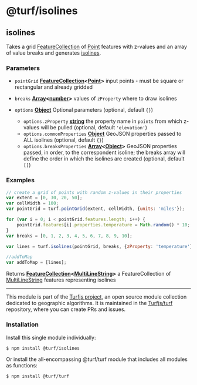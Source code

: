 # @turf/isolines

<!-- Generated by documentation.js. Update this documentation by updating the source code. -->

## isolines

Takes a grid [FeatureCollection][1] of [Point][2] features with z-values and an array of
value breaks and generates [isolines][3].

### Parameters

*   `pointGrid` **[FeatureCollection][1]<[Point][2]>** input points - must be square or rectangular and already gridded
*   `breaks` **[Array][4]<[number][5]>** values of `zProperty` where to draw isolines
*   `options` **[Object][6]** Optional parameters (optional, default `{}`)

    *   `options.zProperty` **[string][7]** the property name in `points` from which z-values will be pulled (optional, default `'elevation'`)
    *   `options.commonProperties` **[Object][6]** GeoJSON properties passed to ALL isolines (optional, default `{}`)
    *   `options.breaksProperties` **[Array][4]<[Object][6]>** GeoJSON properties passed, in order, to the correspondent isoline;
        the breaks array will define the order in which the isolines are created (optional, default `[]`)

### Examples

```javascript
// create a grid of points with random z-values in their properties
var extent = [0, 30, 20, 50];
var cellWidth = 100;
var pointGrid = turf.pointGrid(extent, cellWidth, {units: 'miles'});

for (var i = 0; i < pointGrid.features.length; i++) {
    pointGrid.features[i].properties.temperature = Math.random() * 10;
}
var breaks = [0, 1, 2, 3, 4, 5, 6, 7, 8, 9, 10];

var lines = turf.isolines(pointGrid, breaks, {zProperty: 'temperature'});

//addToMap
var addToMap = [lines];
```

Returns **[FeatureCollection][1]<[MultiLineString][8]>** a FeatureCollection of [MultiLineString][8] features representing isolines

[1]: https://tools.ietf.org/html/rfc7946#section-3.3

[2]: https://tools.ietf.org/html/rfc7946#section-3.1.2

[3]: https://en.wikipedia.org/wiki/Contour_line

[4]: https://developer.mozilla.org/docs/Web/JavaScript/Reference/Global_Objects/Array

[5]: https://developer.mozilla.org/docs/Web/JavaScript/Reference/Global_Objects/Number

[6]: https://developer.mozilla.org/docs/Web/JavaScript/Reference/Global_Objects/Object

[7]: https://developer.mozilla.org/docs/Web/JavaScript/Reference/Global_Objects/String

[8]: https://tools.ietf.org/html/rfc7946#section-3.1.5

<!-- This file is automatically generated. Please don't edit it directly. If you find an error, edit the source file of the module in question (likely index.js or index.ts), and re-run "yarn docs" from the root of the turf project. -->

---

This module is part of the [Turfjs project](https://turfjs.org/), an open source module collection dedicated to geographic algorithms. It is maintained in the [Turfjs/turf](https://github.com/Turfjs/turf) repository, where you can create PRs and issues.

### Installation

Install this single module individually:

```sh
$ npm install @turf/isolines
```

Or install the all-encompassing @turf/turf module that includes all modules as functions:

```sh
$ npm install @turf/turf
```
